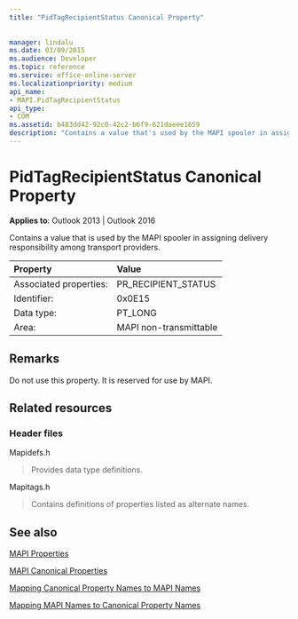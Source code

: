 ```yaml
---
title: "PidTagRecipientStatus Canonical Property"
 
 
manager: lindalu
ms.date: 03/09/2015
ms.audience: Developer
ms.topic: reference
ms.service: office-online-server
ms.localizationpriority: medium
api_name:
- MAPI.PidTagRecipientStatus
api_type:
- COM
ms.assetid: b483dd42-92c0-42c2-b6f9-621daeee1659
description: "Contains a value that's used by the MAPI spooler in assigning delivery responsibility among transport providers."
---
```


# PidTagRecipientStatus Canonical Property

  
  
**Applies to**: Outlook 2013 | Outlook 2016 
  
Contains a value that is used by the MAPI spooler in assigning delivery responsibility among transport providers.
  
|Property |Value |
|:-----|:-----|
|Associated properties:  <br/> |PR_RECIPIENT_STATUS  <br/> |
|Identifier:  <br/> |0x0E15  <br/> |
|Data type:  <br/> |PT_LONG  <br/> |
|Area:  <br/> |MAPI non-transmittable  <br/> |
   
## Remarks

Do not use this property. It is reserved for use by MAPI.
  
## Related resources

### Header files

Mapidefs.h
  
> Provides data type definitions.
    
Mapitags.h
  
> Contains definitions of properties listed as alternate names.
    
## See also



[MAPI Properties](mapi-properties.md)
  
[MAPI Canonical Properties](mapi-canonical-properties.md)
  
[Mapping Canonical Property Names to MAPI Names](mapping-canonical-property-names-to-mapi-names.md)
  
[Mapping MAPI Names to Canonical Property Names](mapping-mapi-names-to-canonical-property-names.md)

